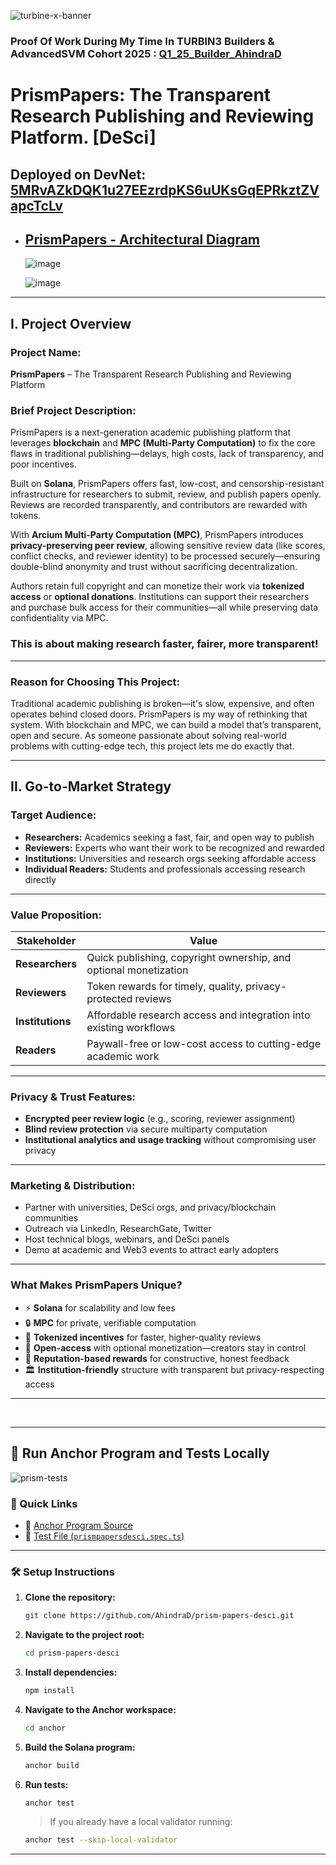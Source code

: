 ![turbine-x-banner](https://github.com/user-attachments/assets/7f9c8896-f0b0-4fd5-995a-1d479b70cba0)

 ### Proof Of Work During My Time In TURBIN3 Builders & AdvancedSVM Cohort 2025 :  [Q1_25_Builder_AhindraD](https://github.com/solana-turbin3/Q1_25_Builder_AhindraD)
 
# PrismPapers: The Transparent Research Publishing and Reviewing Platform. [DeSci]
## Deployed on DevNet: [5MRvAZkDQK1u27EEzrdpKS6uUKsGqEPRkztZVapcTcLv](https://explorer.solana.com/address/5MRvAZkDQK1u27EEzrdpKS6uUKsGqEPRkztZVapcTcLv?cluster=devnet)

- ## [PrismPapers - Architectural Diagram](https://app.eraser.io/workspace/srtYuk9xciXjH6IUKwJs)
 
  ![image](https://github.com/user-attachments/assets/bdf852ab-567b-4bfa-98ea-fa09a5025e67)

  ![image](https://github.com/user-attachments/assets/549e15a7-e074-4a51-80a7-4c1e13b580e4)



---

## I. Project Overview

### Project Name:

**PrismPapers** – The Transparent Research Publishing and Reviewing Platform

### Brief Project Description:

PrismPapers is a next-generation academic publishing platform that leverages **blockchain** and **MPC (Multi-Party Computation)** to fix the core flaws in traditional publishing—delays, high costs, lack of transparency, and poor incentives.

Built on **Solana**, PrismPapers offers fast, low-cost, and censorship-resistant infrastructure for researchers to submit, review, and publish papers openly. Reviews are recorded transparently, and contributors are rewarded with tokens.

With **Arcium Multi-Party Computation (MPC)**, PrismPapers introduces **privacy-preserving peer review**, allowing sensitive review data (like scores, conflict checks, and reviewer identity) to be processed securely—ensuring double-blind anonymity and trust without sacrificing decentralization.

Authors retain full copyright and can monetize their work via **tokenized access** or **optional donations**. Institutions can support their researchers and purchase bulk access for their communities—all while preserving data confidentiality via MPC.

### This is about making research **faster**, **fairer**, **more transparent**!

---

### Reason for Choosing This Project:

Traditional academic publishing is broken—it's slow, expensive, and often operates behind closed doors. PrismPapers is my way of rethinking that system. With blockchain and MPC, we can build a model that’s transparent, open and secure. As someone passionate about solving real-world problems with cutting-edge tech, this project lets me do exactly that.

---

## II. Go-to-Market Strategy

### Target Audience:

* **Researchers:** Academics seeking a fast, fair, and open way to publish
* **Reviewers:** Experts who want their work to be recognized and rewarded
* **Institutions:** Universities and research orgs seeking affordable access
* **Individual Readers:** Students and professionals accessing research directly

---

### Value Proposition:

| Stakeholder      | Value                                                              |
| ---------------- | ------------------------------------------------------------------ |
| **Researchers**  | Quick publishing, copyright ownership, and optional monetization   |
| **Reviewers**    | Token rewards for timely, quality, privacy-protected reviews       |
| **Institutions** | Affordable research access and integration into existing workflows |
| **Readers**      | Paywall-free or low-cost access to cutting-edge academic work      |

---

### Privacy & Trust Features:

* **Encrypted peer review logic** (e.g., scoring, reviewer assignment)
* **Blind review protection** via secure multiparty computation
* **Institutional analytics and usage tracking** without compromising user privacy

---

### Marketing & Distribution:

* Partner with universities, DeSci orgs, and privacy/blockchain communities
* Outreach via LinkedIn, ResearchGate, Twitter
* Host technical blogs, webinars, and DeSci panels
* Demo at academic and Web3 events to attract early adopters

---

### What Makes PrismPapers Unique?

* ⚡ **Solana** for scalability and low fees
* 🔒 **MPC** for private, verifiable computation
* 🎯 **Tokenized incentives** for faster, higher-quality reviews
* 📖 **Open-access** with optional monetization—creators stay in control
* 🧠 **Reputation-based rewards** for constructive, honest feedback
* 🏛️ **Institution-friendly** structure with transparent but privacy-respecting access

---

  <br>
 
---

## 🧪 Run Anchor Program and Tests Locally

![prism-tests](https://github.com/user-attachments/assets/5e66b9b3-1e1d-43b4-b21d-13aab6afc9ae)

### 🔗 Quick Links

* 📁 [Anchor Program Source](https://github.com/AhindraD/prism-papers-desci/tree/main/anchor/programs/prismpapersdesci/src)
* 🧪 [Test File (`prismpapersdesci.spec.ts`)](https://github.com/AhindraD/prism-papers-desci/blob/main/anchor/tests/prismpapersdesci.spec.ts)

---

### 🛠️ Setup Instructions

1. **Clone the repository:**

   ```bash
   git clone https://github.com/AhindraD/prism-papers-desci.git
   ```

2. **Navigate to the project root:**

   ```bash
   cd prism-papers-desci
   ```

3. **Install dependencies:**

   ```bash
   npm install
   ```

4. **Navigate to the Anchor workspace:**

   ```bash
   cd anchor
   ```

5. **Build the Solana program:**

   ```bash
   anchor build
   ```

6. **Run tests:**

   ```bash
   anchor test
   ```

   > If you already have a local validator running:

   ```bash
   anchor test --skip-local-validator
   ```

---
